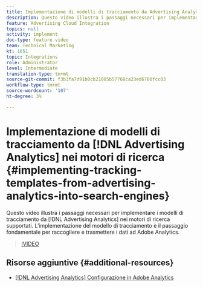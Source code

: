 ```yaml
---
title: Implementazione di modelli di tracciamento da Advertising Analytics nei motori di ricerca
description: Questo video illustra i passaggi necessari per implementare i modelli di tracciamento da Advertising Analytics ai motori di ricerca supportati. L’implementazione del modello di tracciamento è il passaggio fondamentale per raccogliere e trasmettere i dati ad Adobe Analytics.
feature: Advertising Cloud Integration
topics: null
activity: implement
doc-type: feature video
team: Technical Marketing
kt: 1651
topic: Integrations
role: Administrator
level: Intermediate
translation-type: tm+mt
source-git-commit: f3b3fa7d91b0cb21005b57768ca23ed6700fcc03
workflow-type: tm+mt
source-wordcount: '107'
ht-degree: 3%

---
```



# Implementazione di modelli di tracciamento da [!DNL Advertising Analytics] nei motori di ricerca {#implementing-tracking-templates-from-advertising-analytics-into-search-engines}

Questo video illustra i passaggi necessari per implementare i modelli di tracciamento da [!DNL Advertising Analytics] nei motori di ricerca supportati. L’implementazione del modello di tracciamento è il passaggio fondamentale per raccogliere e trasmettere i dati ad Adobe Analytics.

>[!VIDEO](https://video.tv.adobe.com/v/23120/?quality=12)

## Risorse aggiuntive {#additional-resources}

* [ [!DNL Advertising Analytics] Configurazione in Adobe Analytics](https://helpx.adobe.com/analytics/kt/using/advertising-analytics-feature-video-configure.html)
